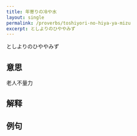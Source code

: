 ```yaml
---
title: 年寄りの冷や水
layout: single
permalink: /proverbs/toshiyori-no-hiya-ya-mizu
excerpt: としよりのひややみず
---
```


としよりのひややみず

## 意思

老人不量力

## 解释

## 例句

